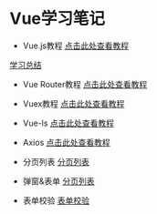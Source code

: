# Vue学习笔记

- Vue.js教程
[点击此处查看教程](https://www.runoob.com/vue2/vue-tutorial.html)

[学习总结](./vuejs.md)

- Vue Router教程
[点击此处查看教程](https://router.vuejs.org/zh/)

- Vuex教程
[点击此处查看教程](https://vuex.vuejs.org/zh/)

- Vue-ls
[点击此处查看教程](https://www.npmjs.com/package/vue-ls)

- Axios
[点击此处查看教程](https://www.runoob.com/vue2/vuejs-ajax-axios.html)

- 分页列表
[分页列表](./分页列表.md)

- 弹窗&表单
[分页列表](./弹窗表单.md)

- 表单校验
[表单校验](./表单校验.md)
